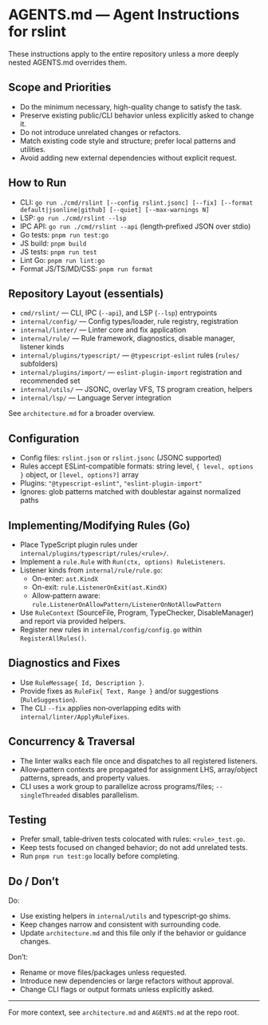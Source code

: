  # AGENTS.md — Agent Instructions for rslint

 These instructions apply to the entire repository unless a more deeply nested AGENTS.md overrides them.

 ## Scope and Priorities

 - Do the minimum necessary, high-quality change to satisfy the task.
 - Preserve existing public/CLI behavior unless explicitly asked to change it.
 - Do not introduce unrelated changes or refactors.
 - Match existing code style and structure; prefer local patterns and utilities.
 - Avoid adding new external dependencies without explicit request.

 ## How to Run

 - CLI: `go run ./cmd/rslint [--config rslint.jsonc] [--fix] [--format default|jsonline|github] [--quiet] [--max-warnings N]`
 - LSP: `go run ./cmd/rslint --lsp`
 - IPC API: `go run ./cmd/rslint --api` (length‑prefixed JSON over stdio)
 - Go tests: `pnpm run test:go`
 - JS build: `pnpm build`
 - JS tests: `pnpm run test`
 - Lint Go: `pnpm run lint:go`
 - Format JS/TS/MD/CSS: `pnpm run format`

 ## Repository Layout (essentials)

 - `cmd/rslint/` — CLI, IPC (`--api`), and LSP (`--lsp`) entrypoints
 - `internal/config/` — Config types/loader, rule registry, registration
 - `internal/linter/` — Linter core and fix application
 - `internal/rule/` — Rule framework, diagnostics, disable manager, listener kinds
 - `internal/plugins/typescript/` — `@typescript-eslint` rules (`rules/` subfolders)
 - `internal/plugins/import/` — `eslint-plugin-import` registration and recommended set
 - `internal/utils/` — JSONC, overlay VFS, TS program creation, helpers
 - `internal/lsp/` — Language Server integration

 See `architecture.md` for a broader overview.

 ## Configuration

 - Config files: `rslint.json` or `rslint.jsonc` (JSONC supported)
 - Rules accept ESLint-compatible formats: string level, `{ level, options }` object, or `[level, options?]` array
 - Plugins: `"@typescript-eslint"`, `"eslint-plugin-import"`
 - Ignores: glob patterns matched with doublestar against normalized paths

 ## Implementing/Modifying Rules (Go)

 - Place TypeScript plugin rules under `internal/plugins/typescript/rules/<rule>/`.
 - Implement a `rule.Rule` with `Run(ctx, options) RuleListeners`.
 - Listener kinds from `internal/rule/rule.go`:
   - On-enter: `ast.KindX`
   - On-exit: `rule.ListenerOnExit(ast.KindX)`
   - Allow‑pattern aware: `rule.ListenerOnAllowPattern/ListenerOnNotAllowPattern`
 - Use `RuleContext` (SourceFile, Program, TypeChecker, DisableManager) and report via provided helpers.
 - Register new rules in `internal/config/config.go` within `RegisterAllRules()`.

 ## Diagnostics and Fixes

 - Use `RuleMessage{ Id, Description }`.
 - Provide fixes as `RuleFix{ Text, Range }` and/or suggestions (`RuleSuggestion`).
 - The CLI `--fix` applies non‑overlapping edits with `internal/linter/ApplyRuleFixes`.

 ## Concurrency & Traversal

 - The linter walks each file once and dispatches to all registered listeners.
 - Allow‑pattern contexts are propagated for assignment LHS, array/object patterns, spreads, and property values.
 - CLI uses a work group to parallelize across programs/files; `--singleThreaded` disables parallelism.

 ## Testing

 - Prefer small, table‑driven tests colocated with rules: `<rule>_test.go`.
 - Keep tests focused on changed behavior; do not add unrelated tests.
 - Run `pnpm run test:go` locally before completing.

 ## Do / Don’t

 Do:
 - Use existing helpers in `internal/utils` and typescript‑go shims.
 - Keep changes narrow and consistent with surrounding code.
 - Update `architecture.md` and this file only if the behavior or guidance changes.

 Don’t:
 - Rename or move files/packages unless requested.
 - Introduce new dependencies or large refactors without approval.
 - Change CLI flags or output formats unless explicitly asked.

 ---
 
 For more context, see `architecture.md` and `AGENTS.md` at the repo root.

